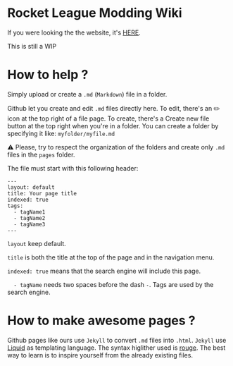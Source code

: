 # Rocket League Modding Wiki

If you were looking the the website, it's [HERE](rocketleaguemoddingwiki.github.io).

This is still a WIP

# How to help ?
Simply upload or create a `.md` (`Markdown`) file in a folder.

Github let you create and edit `.md` files directly here.
To edit, there's an :pencil2: icon at the top right of a file page.
To create, there's a Create new file button at the top right when you're in a folder. You can create a folder by specifying it like:
`myfolder/myfile.md`

:warning: Please, try to respect the organization of the folders and create only `.md` files in the `pages` folder.


The file must start with this following header:
```
---
layout: default
title: Your page title
indexed: true
tags:
  - tagName1
  - tagName2
  - tagName3
---
```
`layout` keep default.

`title` is both the title at the top of the page and in the navigation menu.

`indexed: true` means that the search engine will include this page.

`  - tagName` needs two spaces before the dash `-`. Tags are used by the search engine.

# How to make awesome pages ?
Github pages like ours use `Jekyll` to convert `.md` files into `.html`.
`Jekyll` use [Liquid](https://shopify.github.io/liquid/basics/introduction/) as templating language.
The syntax higlither used is [rouge](http://rouge.jneen.net/). 
The best way to learn is to inspire yourself from the already existing files.
